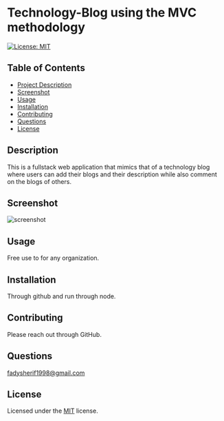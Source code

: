 # Technology-Blog using the MVC methodology 
[![License: MIT](https://img.shields.io/badge/License-MIT-yellow.svg)](https://opensource.org/licenses/MIT)
    
## Table of Contents
- [Project Description](#Description)
- [Screenshot](#Screenshot)
- [Usage](#Usage)
- [Installation](#Installation)
- [Contributing](#Contributing)
- [Questions](#Questions)
- [License](#License)

## Description
This is a fullstack web application that mimics that of a technology blog where users can add their blogs and their description while also comment on the blogs of others. 
## Screenshot
![screenshot]()


## Usage
Free use to for any organization.

## Installation
Through github and run through node.

## Contributing
Please reach out through GitHub.

## Questions
fadysherif1998@gmail.com

## License
Licensed under the [MIT](https://choosealicense.com/licenses/mit/) license.